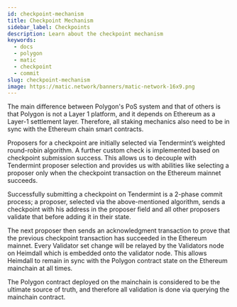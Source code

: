 ```yaml
---
id: checkpoint-mechanism
title: Checkpoint Mechanism
sidebar_label: Checkpoints
description: Learn about the checkpoint mechanism
keywords:
  - docs
  - polygon
  - matic
  - checkpoint
  - commit
slug: checkpoint-mechanism
image: https://matic.network/banners/matic-network-16x9.png 
---
```


The main difference between Polygon's PoS system and that of others is that Polygon is not a Layer 1 platform, and it depends on Ethereum as a Layer-1 settlement layer. Therefore, all staking mechanics also need to be in sync with the Ethereum chain smart contracts.

Proposers for a checkpoint are initially selected via Tendermint’s weighted round-robin algorithm. A further custom check is implemented based on checkpoint submission success. This allows us to decouple with Tendermint proposer selection and provides us with abilities like selecting a proposer only when the checkpoint transaction on the Ethereum mainnet succeeds.

Successfully submitting a checkpoint on Tendermint is a 2-phase commit process; a proposer, selected via the above-mentioned algorithm, sends a checkpoint with his address in the proposer field and all other proposers validate that before adding it in their state.

The next proposer then sends an acknowledgment transaction to prove that the previous checkpoint transaction has succeeded in the Ethereum mainnet. Every Validator set change will be relayed by the Validators node on Heimdall which is embedded onto the validator node. This allows Heimdall to remain in sync with the Polygon contract state on the Ethereum mainchain at all times.

The Polygon contract deployed on the mainchain is considered to be the ultimate source of truth, and therefore all validation is done via querying the mainchain contract.

